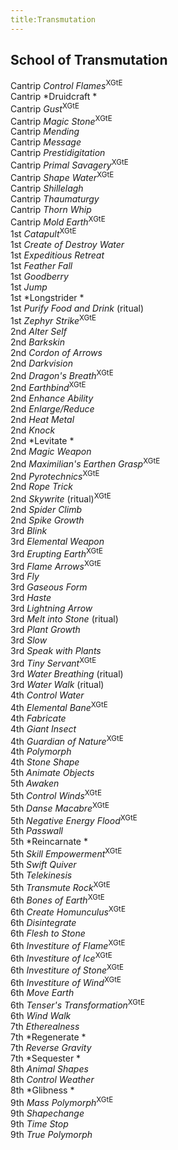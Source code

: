 ```yaml
---
title:Transmutation
---
```


## School of Transmutation

Cantrip *Control Flames*<sup>XGtE</sup>  
Cantrip *Druidcraft *  
Cantrip *Gust*<sup>XGtE</sup>  
Cantrip *Magic Stone*<sup>XGtE</sup>  
Cantrip *Mending*  
Cantrip *Message*  
Cantrip *Prestidigitation*  
Cantrip *Primal Savagery*<sup>XGtE</sup>  
Cantrip *Shape Water*<sup>XGtE</sup>  
Cantrip *Shillelagh*  
Cantrip *Thaumaturgy*  
Cantrip *Thorn Whip*  
Cantrip *Mold Earth*<sup>XGtE</sup>  
1st *Catapult*<sup>XGtE</sup>  
1st *Create of Destroy Water*  
1st *Expeditious Retreat*  
1st *Feather Fall*  
1st *Goodberry*  
1st *Jump*  
1st *Longstrider *  
1st *Purify Food and Drink* (ritual)  
1st *Zephyr Strike*<sup>XGtE</sup>  
2nd *Alter Self*  
2nd *Barkskin*  
2nd *Cordon of Arrows*  
2nd *Darkvision*  
2nd *Dragon's Breath*<sup>XGtE</sup>  
2nd *Earthbind*<sup>XGtE</sup>  
2nd *Enhance Ability*  
2nd *Enlarge/Reduce*  
2nd *Heat Metal*  
2nd *Knock*  
2nd *Levitate *  
2nd *Magic Weapon*  
2nd *Maximilian's Earthen Grasp*<sup>XGtE</sup>  
2nd *Pyrotechnics*<sup>XGtE</sup>  
2nd *Rope Trick*  
2nd *Skywrite* (ritual)<sup>XGtE</sup>  
2nd *Spider Climb*  
2nd *Spike Growth*  
3rd *Blink*  
3rd *Elemental Weapon*  
3rd *Erupting Earth*<sup>XGtE</sup>  
3rd *Flame Arrows*<sup>XGtE</sup>  
3rd *Fly*  
3rd *Gaseous Form*  
3rd *Haste*  
3rd *Lightning Arrow*  
3rd *Melt into Stone* (ritual)  
3rd *Plant Growth*  
3rd *Slow*  
3rd *Speak with Plants*  
3rd *Tiny Servant*<sup>XGtE</sup>  
3rd *Water Breathing* (ritual)  
3rd *Water Walk* (ritual)  
4th *Control Water*  
4th *Elemental Bane*<sup>XGtE</sup>  
4th *Fabricate*  
4th *Giant Insect*  
4th *Guardian of Nature*<sup>XGtE</sup>  
4th *Polymorph*  
4th *Stone Shape*  
5th *Animate Objects*  
5th *Awaken*  
5th *Control Winds*<sup>XGtE</sup>  
5th *Danse Macabre*<sup>XGtE</sup>  
5th *Negative Energy Flood*<sup>XGtE</sup>  
5th *Passwall*  
5th *Reincarnate *  
5th *Skill Empowerment*<sup>XGtE</sup>  
5th *Swift Quiver*  
5th *Telekinesis*  
5th *Transmute Rock*<sup>XGtE</sup>  
6th *Bones of Earth*<sup>XGtE</sup>  
6th *Create Homunculus*<sup>XGtE</sup>  
6th *Disintegrate*  
6th *Flesh to Stone*  
6th *Investiture of Flame*<sup>XGtE</sup>  
6th *Investiture of Ice*<sup>XGtE</sup>  
6th *Investiture of Stone*<sup>XGtE</sup>  
6th *Investiture of Wind*<sup>XGtE</sup>  
6th *Move Earth*  
6th *Tenser's Transformation*<sup>XGtE</sup>  
6th *Wind Walk*  
7th *Etherealness*  
7th *Regenerate *  
7th *Reverse Gravity*  
7th *Sequester *  
8th *Animal Shapes*  
8th *Control Weather*  
8th *Glibness *  
9th *Mass Polymorph*<sup>XGtE</sup>  
9th *Shapechange*  
9th *Time Stop*  
9th *True Polymorph*  
